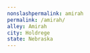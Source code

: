 ```yaml
---
﻿nonslashpermalink: amirah
permalink: /amirah/
alley: Amirah
city: Holdrege
state: Nebraska
---
```

